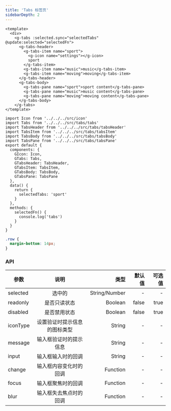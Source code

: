 ```yaml
---
title: 'Tabs 标签页'
sidebarDepth: 2
---
```


<ClientOnly>
  <tabs-demo-1/>
</ClientOnly>

```vue{4}
<template>
  <div>
    <g-tabs :selected.sync="selectedTabs" @update:selected="selectedFn">
      <g-tabs-header>
        <g-tabs-item name="sport">
          <g-icon name="settings"></g-icon>
          sport
        </g-tabs-item>
        <g-tabs-item name="music">music</g-tabs-item>
        <g-tabs-item name="moving">moving</g-tabs-item>
      </g-tabs-header>
      <g-tabs-body>
        <g-tabs-pane name="sport">sport content</g-tabs-pane>
        <g-tabs-pane name="music">music content</g-tabs-pane>
        <g-tabs-pane name="moving">moving content</g-tabs-pane>
      </g-tabs-body>
    </g-tabs>
</template>
```

```js{4}
import Icon from '../../../src/icon'
import Tabs from '../../../src/tabs/tabs'
import TabsHeader from '../../../src/tabs/tabsHeader'
import TabsItem from '../../../src/tabs/tabsItem'
import TabsBody from '../../../src/tabs/tabsBody'
import TabsPane from '../../../src/tabs/tabsPane'
export default {
  components: {
    GIcon: Icon,
    GTabs: Tabs,
    GTabsHeader: TabsHeader,
    GTabsItem: TabsItem,
    GTabsBody: TabsBody,
    GTabsPane: TabsPane
  },
  data() {
    return {
      selectedTabs: 'sport'
    }
  },
  methods: {
    selectedFn() {
      console.log('tabs')
    }
  }
}
```

```css
.row {
  margin-bottom: 14px;
}
```

### API

| 参数     |             说明             |          类型 | 默认值 | 可选值 |
| -------- | :--------------------------: | ------------: | -----: | -----: |
| selected |            选中的            | String/Number |      - |      - |
| readonly |         是否只读状态         |       Boolean |  false |   true |
| disabled |         是否禁用状态         |       Boolean |  false |   true |
| iconType | 设置验证时提示信息的图标类型 |        String |      - |      - |
| message  |    输入框验证时的提示信息    |        String |      - |      - |
| input    |      输入框输入时的回调      |        String |      - |      - |
| change   |    输入框内容变化时的回调    |      Function |      - |      - |
| focus    |      输入框聚焦时的回调      |      Function |      - |      - |
| blur     |    输入框失去焦点时的回调    |      Function |      - |      - |
